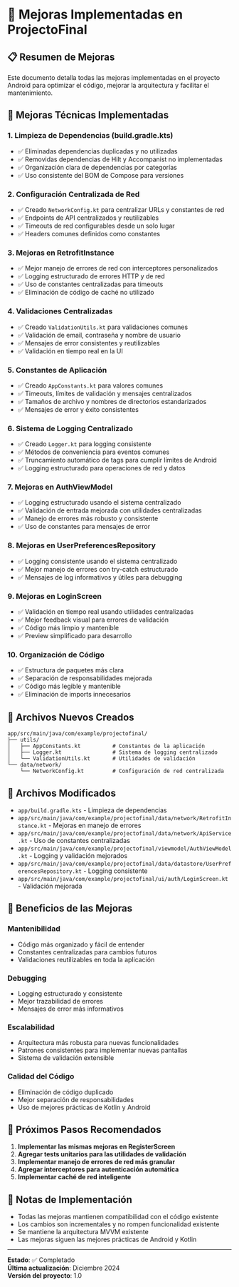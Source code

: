 # 🚀 Mejoras Implementadas en ProjectoFinal

## 📋 Resumen de Mejoras

Este documento detalla todas las mejoras implementadas en el proyecto Android para optimizar el código, mejorar la arquitectura y facilitar el mantenimiento.

## 🔧 Mejoras Técnicas Implementadas

### 1. **Limpieza de Dependencias (build.gradle.kts)**
- ✅ Eliminadas dependencias duplicadas y no utilizadas
- ✅ Removidas dependencias de Hilt y Accompanist no implementadas
- ✅ Organización clara de dependencias por categorías
- ✅ Uso consistente del BOM de Compose para versiones

### 2. **Configuración Centralizada de Red**
- ✅ Creado `NetworkConfig.kt` para centralizar URLs y constantes de red
- ✅ Endpoints de API centralizados y reutilizables
- ✅ Timeouts de red configurables desde un solo lugar
- ✅ Headers comunes definidos como constantes

### 3. **Mejoras en RetrofitInstance**
- ✅ Mejor manejo de errores de red con interceptores personalizados
- ✅ Logging estructurado de errores HTTP y de red
- ✅ Uso de constantes centralizadas para timeouts
- ✅ Eliminación de código de caché no utilizado

### 4. **Validaciones Centralizadas**
- ✅ Creado `ValidationUtils.kt` para validaciones comunes
- ✅ Validación de email, contraseña y nombre de usuario
- ✅ Mensajes de error consistentes y reutilizables
- ✅ Validación en tiempo real en la UI

### 5. **Constantes de Aplicación**
- ✅ Creado `AppConstants.kt` para valores comunes
- ✅ Timeouts, límites de validación y mensajes centralizados
- ✅ Tamaños de archivo y nombres de directorios estandarizados
- ✅ Mensajes de error y éxito consistentes

### 6. **Sistema de Logging Centralizado**
- ✅ Creado `Logger.kt` para logging consistente
- ✅ Métodos de conveniencia para eventos comunes
- ✅ Truncamiento automático de tags para cumplir límites de Android
- ✅ Logging estructurado para operaciones de red y datos

### 7. **Mejoras en AuthViewModel**
- ✅ Logging estructurado usando el sistema centralizado
- ✅ Validación de entrada mejorada con utilidades centralizadas
- ✅ Manejo de errores más robusto y consistente
- ✅ Uso de constantes para mensajes de error

### 8. **Mejoras en UserPreferencesRepository**
- ✅ Logging consistente usando el sistema centralizado
- ✅ Mejor manejo de errores con try-catch estructurado
- ✅ Mensajes de log informativos y útiles para debugging

### 9. **Mejoras en LoginScreen**
- ✅ Validación en tiempo real usando utilidades centralizadas
- ✅ Mejor feedback visual para errores de validación
- ✅ Código más limpio y mantenible
- ✅ Preview simplificado para desarrollo

### 10. **Organización de Código**
- ✅ Estructura de paquetes más clara
- ✅ Separación de responsabilidades mejorada
- ✅ Código más legible y mantenible
- ✅ Eliminación de imports innecesarios

## 📁 Archivos Nuevos Creados

```
app/src/main/java/com/example/projectofinal/
├── utils/
│   ├── AppConstants.kt          # Constantes de la aplicación
│   ├── Logger.kt                # Sistema de logging centralizado
│   └── ValidationUtils.kt       # Utilidades de validación
└── data/network/
    └── NetworkConfig.kt         # Configuración de red centralizada
```

## 📁 Archivos Modificados

- `app/build.gradle.kts` - Limpieza de dependencias
- `app/src/main/java/com/example/projectofinal/data/network/RetrofitInstance.kt` - Mejoras en manejo de errores
- `app/src/main/java/com/example/projectofinal/data/network/ApiService.kt` - Uso de constantes centralizadas
- `app/src/main/java/com/example/projectofinal/viewmodel/AuthViewModel.kt` - Logging y validación mejorados
- `app/src/main/java/com/example/projectofinal/data/datastore/UserPreferencesRepository.kt` - Logging consistente
- `app/src/main/java/com/example/projectofinal/ui/auth/LoginScreen.kt` - Validación mejorada

## 🎯 Beneficios de las Mejoras

### **Mantenibilidad**
- Código más organizado y fácil de entender
- Constantes centralizadas para cambios futuros
- Validaciones reutilizables en toda la aplicación

### **Debugging**
- Logging estructurado y consistente
- Mejor trazabilidad de errores
- Mensajes de error más informativos

### **Escalabilidad**
- Arquitectura más robusta para nuevas funcionalidades
- Patrones consistentes para implementar nuevas pantallas
- Sistema de validación extensible

### **Calidad del Código**
- Eliminación de código duplicado
- Mejor separación de responsabilidades
- Uso de mejores prácticas de Kotlin y Android

## 🚀 Próximos Pasos Recomendados

1. **Implementar las mismas mejoras en RegisterScreen**
2. **Agregar tests unitarios para las utilidades de validación**
3. **Implementar manejo de errores de red más granular**
4. **Agregar interceptores para autenticación automática**
5. **Implementar caché de red inteligente**

## 📝 Notas de Implementación

- Todas las mejoras mantienen compatibilidad con el código existente
- Los cambios son incrementales y no rompen funcionalidad existente
- Se mantiene la arquitectura MVVM existente
- Las mejoras siguen las mejores prácticas de Android y Kotlin

---

**Estado**: ✅ Completado  
**Última actualización**: Diciembre 2024  
**Versión del proyecto**: 1.0
